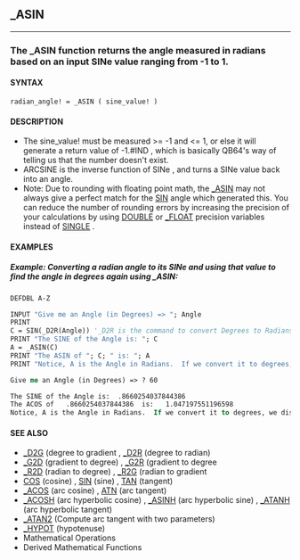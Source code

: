 ## _ASIN
---

### The _ASIN function returns the angle measured in radians based on an input SINe value ranging from -1 to 1.

#### SYNTAX

`radian_angle! = _ASIN ( sine_value! )`

#### DESCRIPTION
* The sine_value! must be measured >= -1 and <= 1, or else it will generate a return value of -1.#IND , which is basically QB64's way of telling us that the number doesn't exist.
* ARCSINE is the inverse function of SINe , and turns a SINe value back into an angle.
* Note: Due to rounding with floating point math, the [_ASIN](./_ASIN.md) may not always give a perfect match for the [SIN](./SIN.md) angle which generated this. You can reduce the number of rounding errors by increasing the precision of your calculations by using [DOUBLE](./DOUBLE.md) or [_FLOAT](./_FLOAT.md) precision variables instead of [SINGLE](./SINGLE.md) .


#### EXAMPLES
##### Example: Converting a radian angle to its SINe and using that value to find the angle in degrees again using _ASIN:
```vb
DEFDBL A-Z

INPUT "Give me an Angle (in Degrees) => "; Angle
PRINT
C = SIN(_D2R(Angle)) '_D2R is the command to convert Degrees to Radians, which is what SIN expects
PRINT "The SINE of the Angle is: "; C
A = _ASIN(C)
PRINT "The ASIN of "; C; " is: "; A
PRINT "Notice, A is the Angle in Radians.  If we convert it to degrees, the value is "; _R2D(A)
```
  
```vb
Give me an Angle (in Degrees) => ? 60

The SINE of the Angle is:  .8660254037844386
The ACOS of   .8660254037844386  is:   1.047197551196598
Notice, A is the Angle in Radians.  If we convert it to degrees, we discover the value is  60
```
  


#### SEE ALSO
* [_D2G](./_D2G.md) (degree to gradient , [_D2R](./_D2R.md) (degree to radian)
* [_G2D](./_G2D.md) (gradient to degree) , [_G2R](./_G2R.md) (gradient to degree
* [_R2D](./_R2D.md) (radian to degree) , [_R2G](./_R2G.md) (radian to gradient
* [COS](./COS.md) (cosine) , [SIN](./SIN.md) (sine) , [TAN](./TAN.md) (tangent)
* [_ACOS](./_ACOS.md) (arc cosine) , [ATN](./ATN.md) (arc tangent)
* [_ACOSH](./_ACOSH.md) (arc hyperbolic  cosine) , [_ASINH](./_ASINH.md) (arc hyperbolic  sine) , [_ATANH](./_ATANH.md) (arc hyperbolic  tangent)
* [_ATAN2](./_ATAN2.md) (Compute arc tangent with two parameters)
* [_HYPOT](./_HYPOT.md) (hypotenuse)
* Mathematical Operations
* Derived Mathematical Functions
